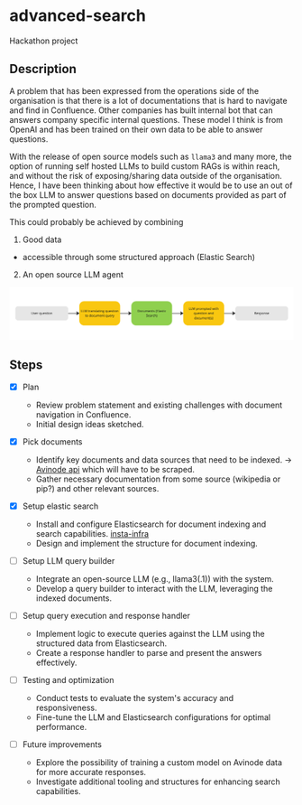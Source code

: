 # advanced-search
Hackathon project

## Description
A problem that has been expressed from the operations side of the organisation is that there is a lot of documentations that is hard to navigate and find in Confluence. Other companies has built internal bot that can answers company specific internal questions. These model I think is from OpenAI and has been trained on their own data to be able to answer questions.

With the release of open source models such as `llama3` and many more, the option of running self hosted LLMs to build custom RAGs is within reach, and without the risk of exposing/sharing data outside of the organisation. Hence, I have been thinking about how effective it would be to use an out of the box LLM to answer questions based on documents provided as part of the prompted question.

This could probably be achieved by combining
1. Good data
  - accessible through some structured approach (Elastic Search)
2. An open source LLM agent

![image](./img/advanced_search.jpg)

## Steps
- [x] Plan
  - Review problem statement and existing challenges with document navigation in Confluence.
  - Initial design ideas sketched.

- [x] Pick documents
  - Identify key documents and data sources that need to be indexed. -> [Avinode api](https://developer.avinodegroup.com/docs/introduction) which will have to be scraped.
  - Gather necessary documentation from some source (wikipedia or pip?) and other relevant sources.

- [x] Setup elastic search
  - Install and configure Elasticsearch for document indexing and search capabilities. [insta-infra](https://github.com/data-catering/insta-infra)
  - Design and implement the structure for document indexing.

- [ ] Setup LLM query builder
  - Integrate an open-source LLM (e.g., llama3(.1)) with the system.
  - Develop a query builder to interact with the LLM, leveraging the indexed documents.

- [ ] Setup query execution and response handler
  - Implement logic to execute queries against the LLM using the structured data from Elasticsearch.
  - Create a response handler to parse and present the answers effectively.

- [ ] Testing and optimization
  - Conduct tests to evaluate the system's accuracy and responsiveness.
  - Fine-tune the LLM and Elasticsearch configurations for optimal performance.

- [ ] Future improvements
  - Explore the possibility of training a custom model on Avinode data for more accurate responses.
  - Investigate additional tooling and structures for enhancing search capabilities.
